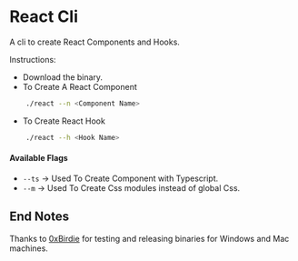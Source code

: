 # React Cli

A cli to create React Components and Hooks.

Instructions:

- Download the binary.
- To Create A React Component
```bash
    ./react --n <Component Name>
```
- To Create React Hook
```bash
    ./react --h <Hook Name>
```

#### Available Flags

- `--ts` &rarr; Used To Create Component with Typescript.
- `--m` &rarr; Used To Create Css modules instead of global Css.


## End Notes
Thanks to [0xBirdie](https://github.com/itsmebirdie) for testing and releasing binaries for Windows and Mac machines.
